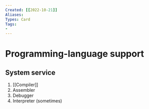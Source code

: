 ```yaml
---
Created: [[2022-10-21]]
Aliases: 
Types: Card
Tags: 
- 
---
```

# Programming-language support
## System service
1. [[Compiler]]
2. Assembler
3. Debugger
4. Interpreter (sometimes)